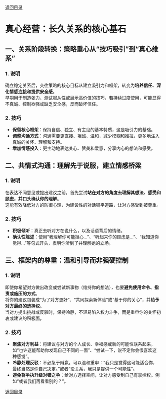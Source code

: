 [返回目录](/README.md)

# 真心经营：长久关系的核心基石

## 一、关系阶段转换：策略重心从“技巧吸引”到“真心维系”

### 1. 说明
确立稳定关系后，交往策略的核心目标从建立吸引力和框架，转变为**培养信任、深化情感连接和提供安全感**。  
早期用于制造张力、测试服从性或展示高价值的技巧，若持续过度使用，可能显得不真诚、控制欲强或缺乏安全感，反而破坏信任。

### 2. 技巧
- **保留核心框架**：保持自信、独立、有主见的基本特质，这是吸引力的基础。  
- **调整沟通方式**：沟通需要更直接、坦诚、温和，减少模糊和推拉，更多地注入真诚的关怀、理解和支持。  
- **增加情感投入**：更主动地表达关心、赞美和爱意，分享内心的想法和感受。

## 二、共情式沟通：理解先于说服，建立情感桥梁

### 1. 说明
在表达不同意见或提出建议之前，首先尝试**站在对方的角度去理解其想法、感受和顾虑，并口头确认你的理解**。  
这能有效降低对方的防御心理，为建设性的对话铺平道路，让对方感受到被尊重。

### 2. 技巧
- **积极倾听**：真正去听对方在说什么，以及话语背后的情绪。  
- **确认性陈述**：使用“我理解你可能担心…”、“听起来你的顾虑是…”、“我知道你觉得…”等句式开头，表明你听到了并理解她的立场。

## 三、框架内的尊重：温和引导而非强硬控制

### 1. 说明
即使你希望对方做出改变或尝试新事物（维持你的想法），也要**避免使用命令、指责或施压的方式**。  
将你的建议包装成“为了对方更好”、“共同探索新体验”或“基于你的关心”，并**给予对方最终的选择权**。  
当对方提出挑战或反驳时，保持冷静，不轻易陷入权力斗争，而是重申你的关怀初衷或建议的积极面。

### 2. 技巧
- **聚焦对方利益**：将建议与对方的个人成长、幸福感或新的可能性联系起来，如“也许这能帮助你发现自己不同的一面”、“尝试一下，说不定你会很喜欢这种感觉”。  
- **冷静处理反驳**：不必急于辩赢。可以温和重申：“我只是觉得这可能适合你，最终当然是你自己决定。”或者“没关系，我只是提供一个可能性”。  
- **避免将争执升级对错之争**：给对方选择空间，让对方感受到自己有掌控权。例如“或者我们再看看别的？”。

[返回目录](/README.md)